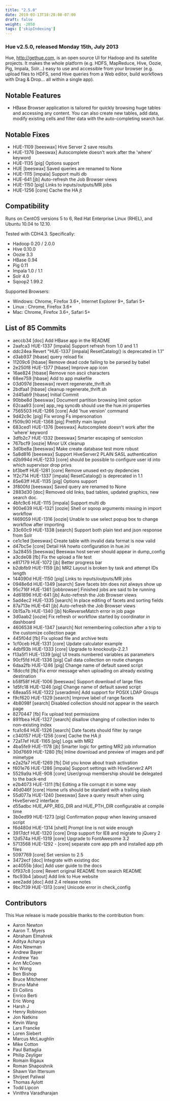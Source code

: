 ```yaml
---
title: "2.5.0"
date: 2019-03-13T18:28:08-07:00
draft: false
weight: -2050
tags: ['skipIndexing']
---
```


### Hue v2.5.0, released Monday 15th, July 2013

Hue, http://gethue.com, is an open source UI for Hadoop and its satellite projects.
It makes the whole platform (e.g. HDFS, MapReduce, Hive,  Oozie, Pig, Impala, Solr...) easy to use and
accessible from your  browser (e.g. upload files to HDFS, send Hive queries from a Web editor,
build workflows with Drag & Drop... all within a single app).


Notable Features
----------------

- HBase Browser application is tailored for quickly browsing huge tables and accessing any content.
  You can also create new tables, add data, modify existing cells and filter data with the auto-completing search bar.


Notable Fixes
-------------

- HUE-1109 [beeswax] Hive Server 2 save results
- HUE-1376 [beeswax] Autocomplete doesn't work after the 'where' keyword
- HUE-1135 [pig] Options support
- HUE [beeswax] Saved queries are renamed to None
- HUE-1115 [impala] Support multi db
- HUE-641 [jb] Auto-refresh the Job Browser views
- HUE-1150 [pig] Links to inputs/outputs/MR jobs
- HUE-1256 [core] Cache the HA jt


Compatibility
-------------

Runs on CentOS versions 5 to 6, Red Hat Enterprise Linux (RHEL), and Ubuntu 10.04 to 12.10.

Tested with CDH4.3. Specifically:

- Hadoop 0.20 / 2.0.0
- Hive 0.10.0
- Oozie 3.3
- HBase 0.94
- Pig 0.11
- Impala 1.0 / 1.1
- Solr 4.0
- Sqoop2 1.99.2

Supported Browsers:

* Windows: Chrome, Firefox 3.6+, Internet Explorer 9+, Safari 5+
* Linux : Chrome, Firefox 3.6+
* Mac: Chrome, Firefox 3.6+, Safari 5+


List of 85 Commits
-------------------

 * aeccb34 [doc] Add HBase app in the README
 * 2aafca3 HUE-1337 [impala] Support refresh from 1.0 and 1.1
 * ddc24ea Revert "HUE-1337 [impala] ResetCatalog() is deprecated in 1.1"
 * d3ab937 [hbase] query reload fix
 * 11209c6 [hbase] Remove dead code failing to be parsed by babel
 * 2e250f8 HUE-1377 [hbase] Improve app icon
 * 16ae824 [hbase] Remove non ascii characters
 * 68ee759 [hbase] Add to app makefile
 * 03d097d [beeswax] revert regenerate_thrift.sh
 * 2bdfaa1 [hbase] cleanup regenerate_thrift.sh
 * 2d45ab9 [hbase] Initial Commit
 * 90bbe8d [beeswax] Document partition browsing limit option
 * 62caa93 [core] app_reg syncdb should use the hue.ini properties
 * 7565503 HUE-1266 [core] Add 'hue version' command
 * 9d42c9c [pig] Fix wrong Fs impersonation
 * f509c90 HUE-1368 [pig] Prettify main layout
 * 683ced1 HUE-1376 [beeswax] Autocomplete doesn't work after the 'where' keyword
 * 3dfb2c7 HUE-1332 [beeswax] Smarter escaping of semicolon
 * 767bcf9 [oozie] Minor UX cleanup
 * 3d0be8a [beeswax] Make create database test more robust
 * 5a8d816 [beeswax] Support HiveServer2 PLAIN SASL authentication
 * d2b994d HUE-1233 [core] should be possible to configure user id into which supervisor drop privs
 * bf3beff HUE-1281 [core] Remove unused ext-py depdencies
 * 1f2c714 HUE-1337 [impala] ResetCatalog() is deprecated in 1.1
 * 85e63ff HUE-1135 [pig] Options support
 * 3f800fd [beeswax] Saved query are renamed to None
 * 2883d30 [doc] Removed old links, bad tables, updated graphics, new search doc.
 * 4bfc9c6 HUE-1115 [impala] Support multi db
 * 900e639 HUE-1321 [oozie] Shell or sqoop arguments missing in import workflow
 * f469059 HUE-1316 [oozie] Unable to use select popup box to change workflow after importing
 * 33c60c9 HUE-1338 [search] Support both plain text and json response from Solr
 * ce1c1ed [beeswax] Create table with invalid data format is now valid
 * d47bc5e [core] Detail HA howto configuration in hue.ini
 * 3a28455 [beeswax] Beeswax host server should appear in dump_config
 * a3cde08 [fb] Fix the upload a file test
 * e817179 HUE-1072 [jb] Better progress bar
 * b2dbfb9 HUE-1159 [jb] MR2 Layout is broken by task and attempt IDs length
 * 144090d HUE-1150 [pig] Links to inputs/outputs/MR jobs
 * 0948e6d HUE-1349 [search] Save facets btn does not always show up
 * 95c716f HUE-1361 [jobbrowser] Finished jobs are said to be running
 * 4d61896 HUE-641 [jb] Auto-refresh the Job Browser views
 * 5ad4ec2 HUE-1335 [search] In place editing of facets and sorting fields
 * 87a713e HUE-641 [jb] Auto-refresh the Job Browser views
 * 0b15a7b HUE-1340 [jb] NoReverseMatch error in job page
 * 3d0aab2 [oozie] Fix refresh or workflow started by coordinator in dashboard
 * 4606538 HUE-1347 [search] Not remembering collection after a trip to the customize collection page
 * 445f04d [fb] Fix upload file and archive tests
 * 1cf0ceb HUE-1331 [core] Update calculator example
 * 4dbf93b HUE-1333 [core] Upgrade to knockoutjs-2.2.1
 * f13a5f1 HUE-1339 [pig] UI treats numbered variables as parameters
 * 90cf5fd HUE-1336 [pig] Call data collection on routie changes
 * 6daa2fb HUE-1246 [pig] Change name of default saved script
 * 18dccfd [fb] Fix error message when uploading on already existing destination
 * b58f58f HUE-1006 [beeswax] Support download of large files
 * 1d5fc18 HUE-1246 [pig] Change name of default saved script
 * 68eaa55 HUE-1322 [useradmin] Add support for POSIX LDAP Groups
 * f9cf620 HUE-1329 [search] Improve label of range facets
 * 4b8098f [search] Disabled collection should not appear in the search page
 * 8270447 [fb] Fix upload test permissions
 * 891fbea HUE-1327 [search] disallow changing of collection index to non-existing index
 * fca1c64 HUE-1326 [search] Date facets should filter by range
 * c340157 HUE-1256 [core] Cache the HA jt
 * 72a17ef HUE-1165 [pig] Logs with MR2
 * 4ba5fe9 HUE-1178 [jb] Smarter logic for getting MR2 job information
 * 30d7669 HUE-1280 [fb] Inline download and preview of images and pdf mimetype
 * e2a2fa7 HUE-1269 [fb] Did you know about trash activation
 * f601e76 HUE-1286 [impala] Support settings with HiveServer2 API
 * 5529a9a HUE-908 [core] User/group membership should be delegated to the back-end
 * e2b4073 HUE-1311 [fb] Editing a file corrupt it in some way
 * 40d046f [core] Home urls should be standard with a trailing slash
 * 55d077a HUE-1240 [beeswax] Save a query result when using HiveServer2 interface
 * d55adbc HUE_APP_REG_DIR and HUE_PTH_DIR configurable at compile time
 * 3b0ed99 HUE-1273 [pig] Confirmation popup when leaving unsaved script
 * f6d480d HUE-1314 [shell] Prompt line is not wide enough
 * 3917dcf HUE-1320 [core] Drop support for IE8 and migrate to jQuery 2
 * 12d574a HUE-1319 [core] Upgrade to FontAwesome 3.2
 * 5713568 HUE-1292 - [core] separate core app pth and installed app pth files
 * 5097769 [core] Set version to 2.5
 * 3472ecf [doc] Integrate with existing doc
 * ac4055b [doc] Add user guide to the docs
 * 0f937c8 [core] Revert original README from search README
 * fbc93b4 [about] Add link to Hue website
 * aee2add [doc] Add 2.4 release notes
 * 9bc7f39 HUE-1313 [core] Unicode error in check_config



Contributors
------------

This Hue release is made possible thanks to the contribution from:

- Aaron Newton
- Aaron T. Myers
- Abraham Elmahrek
- Aditya Acharya
- Alex Newman
- Andrew Bayer
- Andrew Yao
- Ann McCown
- bc Wong
- Ben Bishop
- Bruce Mitchener
- Bruno Mahé
- Eli Collins
- Enrico Berti
- Eric Wong
- Harsh J
- Henry Robinson
- Jon Natkins
- Kevin Wang
- Lars Francke
- Loren Siebert
- Marcus McLaughlin
- Mike Cotton
- Paul Battaglia
- Philip Zeyliger
- Romain Rigaux
- Roman Shaposhnik
- Shawn Van Ittersum
- Shrijeet Paliwal
- Thomas Aylott
- Todd Lipcon
- Vinithra Varadharajan

